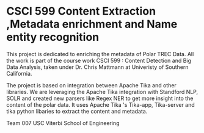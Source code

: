 # CSCI 599 Content Extraction ,Metadata enrichment and Name entity recognition
This project is dedicated to enriching the metadata of Polar TREC Data. All the work is part of the course work CSCI 599 : Content Detection and Big Data Analysis, taken under Dr. Chris Mattmann at Univeristy of Southern California. 

The project is based on integration between Apache Tika and other libraries. We are leveraging the Apache Tika integration with Standford NLP, SOLR and created new parsers like Regex NER to get more insight into the content of the polar data. It uses Apache Tika 's Tika-app, Tika-server and tika python libaries to extract the content and metadata. 


Team 007
USC Viterbi School of Engineering
